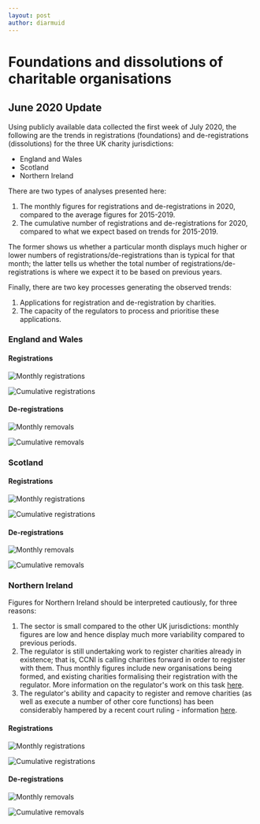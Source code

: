 ```yaml
---
layout: post
author: diarmuid
---
```


# Foundations and dissolutions of charitable organisations

## June 2020 Update

Using publicly available data collected the first week of July 2020, the following are the trends in registrations (foundations) and de-registrations (dissolutions) for the three UK charity jurisdictions:
* England and Wales
* Scotland
* Northern Ireland

There are two types of analyses presented here:
1. The monthly figures for registrations and de-registrations in 2020, compared to the average figures for 2015-2019.
2. The cumulative number of registrations and de-registrations for 2020, compared to what we expect based on trends for 2015-2019.

The former shows us whether a particular month displays much higher or lower numbers of registrations/de-registrations than is typical for that month; the latter tells us whether the total number of registrations/de-registrations is where we expect it to be based on previous years.

Finally, there are two key processes generating the observed trends:
1. Applications for registration and de-registration by charities.
2. The capacity of the regulators to process and prioritise these applications.

### England and Wales

#### Registrations

![Monthly registrations]({{site.baseurl}}/charity-covid19/figures/ew-monthly-cumulative-registrations-2020-07-10.png)

![Cumulative registrations]({{site.baseurl}}/figures/ew-monthly-cumulative-registrations-2020-07-10.png)

#### De-registrations

![Monthly removals]({{site.baseurl}}/figures/ew-monthly-removals-2020-07-10.png)

![Cumulative removals]({{site.baseurl}}/figures/ew-monthly-cumulative-removals-2020-07-10.png)

### Scotland

#### Registrations

![Monthly registrations]({{site.baseurl}}/figures/scot-monthly-registrations-2020-07-10.png)

![Cumulative registrations]({{site.baseurl}}/figures/scot-monthly-cumulative-registrations-2020-07-10.png)

#### De-registrations

![Monthly removals]({{site.baseurl}}/figures/scot-monthly-removals-2020-07-10.png)

![Cumulative removals]({{site.baseurl}}/figures/scot-monthly-cumulative-removals-2020-07-10.png)

### Northern Ireland

Figures for Northern Ireland should be interpreted cautiously, for three reasons:
1. The sector is small compared to the other UK jurisdictions: monthly figures are low and hence display much more variability compared to previous periods.
2. The regulator is still undertaking work to register charities already in existence; that is, CCNI is calling charities forward in order to register with them. Thus monthly figures include new organisations being formed, and existing charities formalising their registration with the regulator. More information on the regulator's work on this task [here](https://apps.charitycommissionni.org.uk/About_us/Contacting_us/FAQs.aspx#Registration%20begins%20date?).
3. The regulator's ability and capacity to register and remove charities (as well as execute a number of other core functions) has been considerably hampered by a recent court ruling - information [here](https://www.charitycommissionni.org.uk/news/legal-update/).

#### Registrations

![Monthly registrations]({{site.baseurl}}/figures/ni-monthly-registrations-2020-07-10.png)

![Cumulative registrations]({{site.baseurl}}/figures/ni-monthly-cumulative-registrations-2020-07-10.png)

#### De-registrations

![Monthly removals]({{site.baseurl}}/figures/ni-monthly-removals-2020-07-10.png)

![Cumulative removals]({{site.baseurl}}/figures/ni-monthly-cumulative-removals-2020-07-10.png)